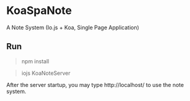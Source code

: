 # KoaSpaNote

A Note System (Io.js + Koa, Single Page Application)

## Run

> npm install

> iojs KoaNoteServer

After the server startup, you may type http://localhost/ to use the note system.
